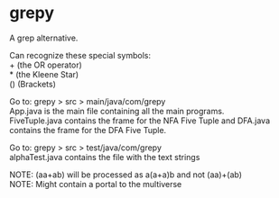 # grepy
A grep alternative. 

Can recognize these special symbols: <br />
\+ (the OR operator) <br />
\* (the Kleene Star) <br />
() (Brackets) <br />

Go to: grepy > src > main/java/com/grepy <br />
App.java is the main file containing all the main programs. <br />
FiveTuple.java contains the frame for the NFA Five Tuple and DFA.java contains the frame for the DFA Five Tuple.<br />

Go to: grepy > src > test/java/com/grepy <br /> 
alphaTest.java contains the file with the text strings

NOTE: (aa+ab) will be processed as a(a+a)b and not (aa)+(ab) <br />
NOTE: Might contain a portal to the multiverse

